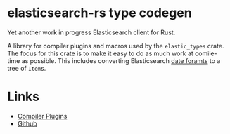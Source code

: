 # elasticsearch-rs type codegen
Yet another work in progress Elasticsearch client for Rust.

A library for compiler plugins and macros used by the `elastic_types` crate. The focus for this crate is to make it easy to do as much work at comile-time as possible. This includes converting Elasticsearch [date foramts](https://www.elastic.co/guide/en/elasticsearch/reference/2.1/mapping-date-format.html) to a tree of `Item`s.

# Links
- [Compiler Plugins](https://doc.rust-lang.org/book/compiler-plugins.html)
- [Github](https://github.com/KodrAus/elasticsearch-rs)
